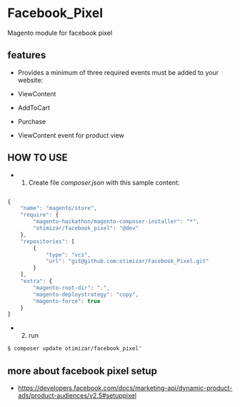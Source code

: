 # Facebook_Pixel

Magento module for facebook pixel

## features

- Provides a minimum of three required events must be added to your website:
 - ViewContent
 - AddToCart
 - Purchase

- ViewContent event for product view

## HOW TO USE

- 1. Create file *composer.json* with this sample content:

```javascript

{
    "name": "magento/store",
    "require": {
        "magento-hackathon/magento-composer-installer": "*",
        "otimizar/facebook_pixel": "@dev"
    },
    "repositories": [
        {
            "type": "vcs",
            "url": "git@github.com:otimizar/Facebook_Pixel.git"
        }
    ],
    "extra": {
        "magento-root-dir": ".",
        "magento-deploystrategy": "copy",
        "magento-force": true
    }
}
```

- 2. run 
```bash
$ composer update otimizar/facebook_pixel"
```

## more about facebook pixel setup

- https://developers.facebook.com/docs/marketing-api/dynamic-product-ads/product-audiences/v2.5#setuppixel


